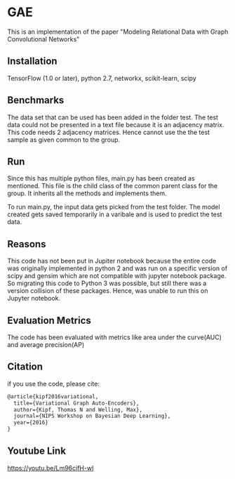 # GAE

This is an implementation of the paper "Modeling Relational Data with Graph Convolutional Networks"

## Installation

 TensorFlow (1.0 or later),
 python 2.7,
 networkx,
 scikit-learn,
 scipy

## Benchmarks

The data set that can be used has been added in the folder test. The test data could not be presented in a text file because it is an adjacency matrix. This code needs 2 adjacency matrices.
Hence cannot use the the test sample as given common to the group.

## Run

Since this has multiple python files, main.py has been created as mentioned. 
This file is the child class of the common parent class for the group. It inherits all the methods and implements them.

To run main.py, the input data gets picked from the test folder. 
The model created gets saved temporarily in a varibale and is used to predict the test data.

## Reasons

This code has not been put in Jupiter notebook because the entire code was originally implemented in python 2 and was run on a specific version of scipy and gensim which are not compatible with jupyter notebook package. So migrating this code to Python 3 was possible, but still there was a version collision of these packages. Hence, was unable to run this on Jupyter notebook.

## Evaluation Metrics

The code has been evaluated with metrics like area under the curve(AUC) and average precision(AP)

## Citation

if you use the code, please cite:

```txt
@article{kipf2016variational,
  title={Variational Graph Auto-Encoders},
  author={Kipf, Thomas N and Welling, Max},
  journal={NIPS Workshop on Bayesian Deep Learning},
  year={2016}
}
```

## Youtube Link
https://youtu.be/Lm96cifH-wI
